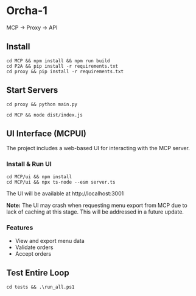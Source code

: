 # Orcha-1

MCP → Proxy → API

## Install
```
cd MCP && npm install && npm run build
cd P2A && pip install -r requirements.txt  
cd proxy && pip install -r requirements.txt
```

## Start Servers
```
cd proxy && python main.py
```
```
cd MCP && node dist/index.js
```

## UI Interface (MCPUI)

The project includes a web-based UI for interacting with the MCP server.

### Install & Run UI
```
cd MCP/ui && npm install
cd MCP/ui && npx ts-node --esm server.ts
```

The UI will be available at http://localhost:3001

**Note:** The UI may crash when requesting menu export from MCP due to lack of caching at this stage. This will be addressed in a future update.

### Features
- View and export menu data
- Validate orders
- Accept orders

## Test Entire Loop
```
cd tests && .\run_all.ps1
